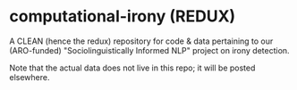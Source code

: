 computational-irony (REDUX)
===========================

A CLEAN (hence the redux) repository for code &amp; data pertaining to our (ARO-funded) "Sociolinguistically Informed NLP" project on irony detection.

Note that the actual data does not live in this repo; it will be posted elsewhere.
